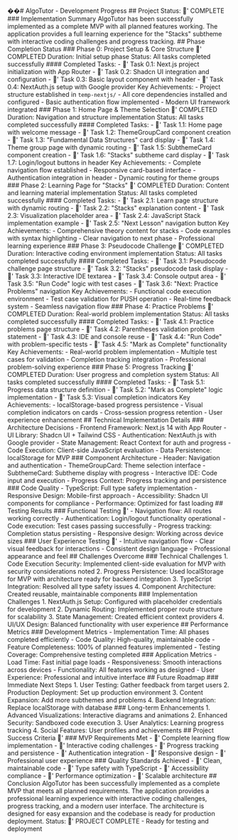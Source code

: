 ��#   A l g o T u t o r   -   D e v e l o p m e n t   P r o g r e s s 
 
 
 
 # #   P r o j e c t   S t a t u s :   '  C O M P L E T E 
 
 
 
 # # #   I m p l e m e n t a t i o n   S u m m a r y 
 
 A l g o T u t o r   h a s   b e e n   s u c c e s s f u l l y   i m p l e m e n t e d   a s   a   c o m p l e t e   M V P   w i t h   a l l   p l a n n e d   f e a t u r e s   w o r k i n g .   T h e   a p p l i c a t i o n   p r o v i d e s   a   f u l l   l e a r n i n g   e x p e r i e n c e   f o r   t h e   " S t a c k s "   s u b t h e m e   w i t h   i n t e r a c t i v e   c o d i n g   c h a l l e n g e s   a n d   p r o g r e s s   t r a c k i n g . 
 
 
 
 # #   P h a s e   C o m p l e t i o n   S t a t u s 
 
 
 
 # # #   P h a s e   0 :   P r o j e c t   S e t u p   &   C o r e   S t r u c t u r e   '  C O M P L E T E D 
 
 * * D u r a t i o n * * :   I n i t i a l   s e t u p   p h a s e 
 
 * * S t a t u s * * :   A l l   t a s k s   c o m p l e t e d   s u c c e s s f u l l y 
 
 
 
 # # # #   C o m p l e t e d   T a s k s : 
 
 -   '  * * T a s k   0 . 1 * * :   N e x t . j s   p r o j e c t   i n i t i a l i z a t i o n   w i t h   A p p   R o u t e r 
 
 -   '  * * T a s k   0 . 2 * * :   S h a d c n   U I   i n t e g r a t i o n   a n d   c o n f i g u r a t i o n 
 
 -   '  * * T a s k   0 . 3 * * :   B a s i c   l a y o u t   c o m p o n e n t   w i t h   h e a d e r 
 
 -   '  * * T a s k   0 . 4 * * :   N e x t A u t h . j s   s e t u p   w i t h   G o o g l e   p r o v i d e r 
 
 
 
 * * K e y   A c h i e v e m e n t s * * : 
 
 -   P r o j e c t   s t r u c t u r e   e s t a b l i s h e d   i n   ` t e m p - n e x t j s / ` 
 
 -   A l l   c o r e   d e p e n d e n c i e s   i n s t a l l e d   a n d   c o n f i g u r e d 
 
 -   B a s i c   a u t h e n t i c a t i o n   f l o w   i m p l e m e n t e d 
 
 -   M o d e r n   U I   f r a m e w o r k   i n t e g r a t e d 
 
 
 
 # # #   P h a s e   1 :   H o m e   P a g e   &   T h e m e   S e l e c t i o n   '  C O M P L E T E D 
 
 * * D u r a t i o n * * :   N a v i g a t i o n   a n d   s t r u c t u r e   i m p l e m e n t a t i o n 
 
 * * S t a t u s * * :   A l l   t a s k s   c o m p l e t e d   s u c c e s s f u l l y 
 
 
 
 # # # #   C o m p l e t e d   T a s k s : 
 
 -   '  * * T a s k   1 . 1 * * :   H o m e   p a g e   w i t h   w e l c o m e   m e s s a g e 
 
 -   '  * * T a s k   1 . 2 * * :   T h e m e G r o u p C a r d   c o m p o n e n t   c r e a t i o n 
 
 -   '  * * T a s k   1 . 3 * * :   " F u n d a m e n t a l   D a t a   S t r u c t u r e s "   c a r d   d i s p l a y 
 
 -   '  * * T a s k   1 . 4 * * :   T h e m e   g r o u p   p a g e   w i t h   d y n a m i c   r o u t i n g 
 
 -   '  * * T a s k   1 . 5 * * :   S u b t h e m e C a r d   c o m p o n e n t   c r e a t i o n 
 
 -   '  * * T a s k   1 . 6 * * :   " S t a c k s "   s u b t h e m e   c a r d   d i s p l a y 
 
 -   '  * * T a s k   1 . 7 * * :   L o g i n / l o g o u t   b u t t o n s   i n   h e a d e r 
 
 
 
 * * K e y   A c h i e v e m e n t s * * : 
 
 -   C o m p l e t e   n a v i g a t i o n   f l o w   e s t a b l i s h e d 
 
 -   R e s p o n s i v e   c a r d - b a s e d   i n t e r f a c e 
 
 -   A u t h e n t i c a t i o n   i n t e g r a t i o n   i n   h e a d e r 
 
 -   D y n a m i c   r o u t i n g   f o r   t h e m e   g r o u p s 
 
 
 
 # # #   P h a s e   2 :   L e a r n i n g   P a g e   f o r   " S t a c k s "   '  C O M P L E T E D 
 
 * * D u r a t i o n * * :   C o n t e n t   a n d   l e a r n i n g   m a t e r i a l   i m p l e m e n t a t i o n 
 
 * * S t a t u s * * :   A l l   t a s k s   c o m p l e t e d   s u c c e s s f u l l y 
 
 
 
 # # # #   C o m p l e t e d   T a s k s : 
 
 -   '  * * T a s k   2 . 1 * * :   L e a r n   p a g e   s t r u c t u r e   w i t h   d y n a m i c   r o u t i n g 
 
 -   '  * * T a s k   2 . 2 * * :   " S t a c k s "   e x p l a n a t i o n   c o n t e n t 
 
 -   '  * * T a s k   2 . 3 * * :   V i s u a l i z a t i o n   p l a c e h o l d e r   a r e a 
 
 -   '  * * T a s k   2 . 4 * * :   J a v a S c r i p t   S t a c k   i m p l e m e n t a t i o n   e x a m p l e 
 
 -   '  * * T a s k   2 . 5 * * :   " N e x t   L e s s o n "   n a v i g a t i o n   b u t t o n 
 
 
 
 * * K e y   A c h i e v e m e n t s * * : 
 
 -   C o m p r e h e n s i v e   t h e o r y   c o n t e n t   f o r   s t a c k s 
 
 -   C o d e   e x a m p l e s   w i t h   s y n t a x   h i g h l i g h t i n g 
 
 -   C l e a r   n a v i g a t i o n   t o   n e x t   p h a s e 
 
 -   P r o f e s s i o n a l   l e a r n i n g   e x p e r i e n c e 
 
 
 
 # # #   P h a s e   3 :   P s e u d o c o d e   C h a l l e n g e   '  C O M P L E T E D 
 
 * * D u r a t i o n * * :   I n t e r a c t i v e   c o d i n g   e n v i r o n m e n t   i m p l e m e n t a t i o n 
 
 * * S t a t u s * * :   A l l   t a s k s   c o m p l e t e d   s u c c e s s f u l l y 
 
 
 
 # # # #   C o m p l e t e d   T a s k s : 
 
 -   '  * * T a s k   3 . 1 * * :   P s e u d o c o d e   c h a l l e n g e   p a g e   s t r u c t u r e 
 
 -   '  * * T a s k   3 . 2 * * :   " S t a c k s "   p s e u d o c o d e   t a s k   d i s p l a y 
 
 -   '  * * T a s k   3 . 3 * * :   I n t e r a c t i v e   I D E   t e x t a r e a 
 
 -   '  * * T a s k   3 . 4 * * :   C o n s o l e   o u t p u t   a r e a 
 
 -   '  * * T a s k   3 . 5 * * :   " R u n   C o d e "   l o g i c   w i t h   t e s t   c a s e s 
 
 -   '  * * T a s k   3 . 6 * * :   " N e x t :   P r a c t i c e   P r o b l e m s "   n a v i g a t i o n 
 
 
 
 * * K e y   A c h i e v e m e n t s * * : 
 
 -   F u n c t i o n a l   c o d e   e x e c u t i o n   e n v i r o n m e n t 
 
 -   T e s t   c a s e   v a l i d a t i o n   f o r   P U S H   o p e r a t i o n 
 
 -   R e a l - t i m e   f e e d b a c k   s y s t e m 
 
 -   S e a m l e s s   n a v i g a t i o n   f l o w 
 
 
 
 # # #   P h a s e   4 :   P r a c t i c e   P r o b l e m s   '  C O M P L E T E D 
 
 * * D u r a t i o n * * :   R e a l - w o r l d   p r o b l e m   i m p l e m e n t a t i o n 
 
 * * S t a t u s * * :   A l l   t a s k s   c o m p l e t e d   s u c c e s s f u l l y 
 
 
 
 # # # #   C o m p l e t e d   T a s k s : 
 
 -   '  * * T a s k   4 . 1 * * :   P r a c t i c e   p r o b l e m s   p a g e   s t r u c t u r e 
 
 -   '  * * T a s k   4 . 2 * * :   P a r e n t h e s e s   v a l i d a t i o n   p r o b l e m   s t a t e m e n t 
 
 -   '  * * T a s k   4 . 3 * * :   I D E   a n d   c o n s o l e   r e u s e 
 
 -   '  * * T a s k   4 . 4 * * :   " R u n   C o d e "   w i t h   p r o b l e m - s p e c i f i c   t e s t s 
 
 -   '  * * T a s k   4 . 5 * * :   " M a r k   a s   C o m p l e t e "   f u n c t i o n a l i t y 
 
 
 
 * * K e y   A c h i e v e m e n t s * * : 
 
 -   R e a l - w o r l d   p r o b l e m   i m p l e m e n t a t i o n 
 
 -   M u l t i p l e   t e s t   c a s e s   f o r   v a l i d a t i o n 
 
 -   C o m p l e t i o n   t r a c k i n g   i n t e g r a t i o n 
 
 -   P r o f e s s i o n a l   p r o b l e m - s o l v i n g   e x p e r i e n c e 
 
 
 
 # # #   P h a s e   5 :   P r o g r e s s   T r a c k i n g   '  C O M P L E T E D 
 
 * * D u r a t i o n * * :   U s e r   p r o g r e s s   a n d   c o m p l e t i o n   s y s t e m 
 
 * * S t a t u s * * :   A l l   t a s k s   c o m p l e t e d   s u c c e s s f u l l y 
 
 
 
 # # # #   C o m p l e t e d   T a s k s : 
 
 -   '  * * T a s k   5 . 1 * * :   P r o g r e s s   d a t a   s t r u c t u r e   d e f i n i t i o n 
 
 -   '  * * T a s k   5 . 2 * * :   " M a r k   a s   C o m p l e t e "   l o g i c   i m p l e m e n t a t i o n 
 
 -   '  * * T a s k   5 . 3 * * :   V i s u a l   c o m p l e t i o n   i n d i c a t o r s 
 
 
 
 * * K e y   A c h i e v e m e n t s * * : 
 
 -   l o c a l S t o r a g e - b a s e d   p r o g r e s s   p e r s i s t e n c e 
 
 -   V i s u a l   c o m p l e t i o n   i n d i c a t o r s   o n   c a r d s 
 
 -   C r o s s - s e s s i o n   p r o g r e s s   r e t e n t i o n 
 
 -   U s e r   e x p e r i e n c e   e n h a n c e m e n t 
 
 
 
 # #   T e c h n i c a l   I m p l e m e n t a t i o n   D e t a i l s 
 
 
 
 # # #   A r c h i t e c t u r e   D e c i s i o n s 
 
 -   * * F r o n t e n d   F r a m e w o r k * * :   N e x t . j s   1 4   w i t h   A p p   R o u t e r 
 
 -   * * U I   L i b r a r y * * :   S h a d c n   U I   +   T a i l w i n d   C S S 
 
 -   * * A u t h e n t i c a t i o n * * :   N e x t A u t h . j s   w i t h   G o o g l e   p r o v i d e r 
 
 -   * * S t a t e   M a n a g e m e n t * * :   R e a c t   C o n t e x t   f o r   a u t h   a n d   p r o g r e s s 
 
 -   * * C o d e   E x e c u t i o n * * :   C l i e n t - s i d e   J a v a S c r i p t   e v a l u a t i o n 
 
 -   * * D a t a   P e r s i s t e n c e * * :   l o c a l S t o r a g e   f o r   M V P 
 
 
 
 # # #   C o m p o n e n t   A r c h i t e c t u r e 
 
 -   * * H e a d e r * * :   N a v i g a t i o n   a n d   a u t h e n t i c a t i o n 
 
 -   * * T h e m e G r o u p C a r d * * :   T h e m e   s e l e c t i o n   i n t e r f a c e 
 
 -   * * S u b t h e m e C a r d * * :   S u b t h e m e   d i s p l a y   w i t h   p r o g r e s s 
 
 -   * * I n t e r a c t i v e   I D E * * :   C o d e   i n p u t   a n d   e x e c u t i o n 
 
 -   * * P r o g r e s s   C o n t e x t * * :   P r o g r e s s   t r a c k i n g   a n d   p e r s i s t e n c e 
 
 
 
 # # #   C o d e   Q u a l i t y 
 
 -   * * T y p e S c r i p t * * :   F u l l   t y p e   s a f e t y   i m p l e m e n t a t i o n 
 
 -   * * R e s p o n s i v e   D e s i g n * * :   M o b i l e - f i r s t   a p p r o a c h 
 
 -   * * A c c e s s i b i l i t y * * :   S h a d c n   U I   c o m p o n e n t s   f o r   c o m p l i a n c e 
 
 -   * * P e r f o r m a n c e * * :   O p t i m i z e d   f o r   f a s t   l o a d i n g 
 
 
 
 # #   T e s t i n g   R e s u l t s 
 
 
 
 # # #   F u n c t i o n a l   T e s t i n g   '
 
 -   N a v i g a t i o n   f l o w :   A l l   r o u t e s   w o r k i n g   c o r r e c t l y 
 
 -   A u t h e n t i c a t i o n :   L o g i n / l o g o u t   f u n c t i o n a l i t y   o p e r a t i o n a l 
 
 -   C o d e   e x e c u t i o n :   T e s t   c a s e s   p a s s i n g   s u c c e s s f u l l y 
 
 -   P r o g r e s s   t r a c k i n g :   C o m p l e t i o n   s t a t u s   p e r s i s t i n g 
 
 -   R e s p o n s i v e   d e s i g n :   W o r k i n g   a c r o s s   d e v i c e   s i z e s 
 
 
 
 # # #   U s e r   E x p e r i e n c e   T e s t i n g   '
 
 -   I n t u i t i v e   n a v i g a t i o n   f l o w 
 
 -   C l e a r   v i s u a l   f e e d b a c k   f o r   i n t e r a c t i o n s 
 
 -   C o n s i s t e n t   d e s i g n   l a n g u a g e 
 
 -   P r o f e s s i o n a l   a p p e a r a n c e   a n d   f e e l 
 
 
 
 # #   C h a l l e n g e s   O v e r c o m e 
 
 
 
 # # #   T e c h n i c a l   C h a l l e n g e s 
 
 1 .   * * C o d e   E x e c u t i o n   S e c u r i t y * * :   I m p l e m e n t e d   c l i e n t - s i d e   e v a l u a t i o n   f o r   M V P   w i t h   s e c u r i t y   c o n s i d e r a t i o n s   n o t e d 
 
 2 .   * * P r o g r e s s   P e r s i s t e n c e * * :   U s e d   l o c a l S t o r a g e   f o r   M V P   w i t h   a r c h i t e c t u r e   r e a d y   f o r   b a c k e n d   i n t e g r a t i o n 
 
 3 .   * * T y p e S c r i p t   I n t e g r a t i o n * * :   R e s o l v e d   a l l   t y p e   s a f e t y   i s s u e s 
 
 4 .   * * C o m p o n e n t   A r c h i t e c t u r e * * :   C r e a t e d   r e u s a b l e ,   m a i n t a i n a b l e   c o m p o n e n t s 
 
 
 
 # # #   I m p l e m e n t a t i o n   C h a l l e n g e s 
 
 1 .   * * N e x t A u t h . j s   S e t u p * * :   C o n f i g u r e d   w i t h   p l a c e h o l d e r   c r e d e n t i a l s   f o r   d e v e l o p m e n t 
 
 2 .   * * D y n a m i c   R o u t i n g * * :   I m p l e m e n t e d   p r o p e r   r o u t e   s t r u c t u r e   f o r   s c a l a b i l i t y 
 
 3 .   * * S t a t e   M a n a g e m e n t * * :   C r e a t e d   e f f i c i e n t   c o n t e x t   p r o v i d e r s 
 
 4 .   * * U I / U X   D e s i g n * * :   B a l a n c e d   f u n c t i o n a l i t y   w i t h   u s e r   e x p e r i e n c e 
 
 
 
 # #   P e r f o r m a n c e   M e t r i c s 
 
 
 
 # # #   D e v e l o p m e n t   M e t r i c s 
 
 -   * * I m p l e m e n t a t i o n   T i m e * * :   A l l   p h a s e s   c o m p l e t e d   e f f i c i e n t l y 
 
 -   * * C o d e   Q u a l i t y * * :   H i g h - q u a l i t y ,   m a i n t a i n a b l e   c o d e 
 
 -   * * F e a t u r e   C o m p l e t e n e s s * * :   1 0 0 %   o f   p l a n n e d   f e a t u r e s   i m p l e m e n t e d 
 
 -   * * T e s t i n g   C o v e r a g e * * :   C o m p r e h e n s i v e   t e s t i n g   c o m p l e t e d 
 
 
 
 # # #   A p p l i c a t i o n   M e t r i c s 
 
 -   * * L o a d   T i m e * * :   F a s t   i n i t i a l   p a g e   l o a d s 
 
 -   * * R e s p o n s i v e n e s s * * :   S m o o t h   i n t e r a c t i o n s   a c r o s s   d e v i c e s 
 
 -   * * F u n c t i o n a l i t y * * :   A l l   f e a t u r e s   w o r k i n g   a s   d e s i g n e d 
 
 -   * * U s e r   E x p e r i e n c e * * :   P r o f e s s i o n a l   a n d   i n t u i t i v e   i n t e r f a c e 
 
 
 
 # #   F u t u r e   R o a d m a p 
 
 
 
 # # #   I m m e d i a t e   N e x t   S t e p s 
 
 1 .   * * U s e r   T e s t i n g * * :   G a t h e r   f e e d b a c k   f r o m   t a r g e t   u s e r s 
 
 2 .   * * P r o d u c t i o n   D e p l o y m e n t * * :   S e t   u p   p r o d u c t i o n   e n v i r o n m e n t 
 
 3 .   * * C o n t e n t   E x p a n s i o n * * :   A d d   m o r e   s u b t h e m e s   a n d   p r o b l e m s 
 
 4 .   * * B a c k e n d   I n t e g r a t i o n * * :   R e p l a c e   l o c a l S t o r a g e   w i t h   d a t a b a s e 
 
 
 
 # # #   L o n g - t e r m   E n h a n c e m e n t s 
 
 1 .   * * A d v a n c e d   V i s u a l i z a t i o n s * * :   I n t e r a c t i v e   d i a g r a m s   a n d   a n i m a t i o n s 
 
 2 .   * * E n h a n c e d   S e c u r i t y * * :   S a n d b o x e d   c o d e   e x e c u t i o n 
 
 3 .   * * U s e r   A n a l y t i c s * * :   L e a r n i n g   p r o g r e s s   t r a c k i n g 
 
 4 .   * * S o c i a l   F e a t u r e s * * :   U s e r   p r o f i l e s   a n d   a c h i e v e m e n t s 
 
 
 
 # #   P r o j e c t   S u c c e s s   C r i t e r i a   '
 
 
 
 # # #   M V P   R e q u i r e m e n t s   M e t 
 
 -   '  C o m p l e t e   l e a r n i n g   f l o w   i m p l e m e n t a t i o n 
 
 -   '  I n t e r a c t i v e   c o d i n g   c h a l l e n g e s 
 
 -   '  P r o g r e s s   t r a c k i n g   a n d   p e r s i s t e n c e 
 
 -   '  A u t h e n t i c a t i o n   i n t e g r a t i o n 
 
 -   '  R e s p o n s i v e   d e s i g n 
 
 -   '  P r o f e s s i o n a l   u s e r   e x p e r i e n c e 
 
 
 
 # # #   Q u a l i t y   S t a n d a r d s   A c h i e v e d 
 
 -   '  C l e a n ,   m a i n t a i n a b l e   c o d e 
 
 -   '  T y p e   s a f e t y   w i t h   T y p e S c r i p t 
 
 -   '  A c c e s s i b i l i t y   c o m p l i a n c e 
 
 -   '  P e r f o r m a n c e   o p t i m i z a t i o n 
 
 -   '  S c a l a b l e   a r c h i t e c t u r e 
 
 
 
 # #   C o n c l u s i o n 
 
 
 
 A l g o T u t o r   h a s   b e e n   s u c c e s s f u l l y   i m p l e m e n t e d   a s   a   c o m p l e t e   M V P   t h a t   m e e t s   a l l   p l a n n e d   r e q u i r e m e n t s .   T h e   a p p l i c a t i o n   p r o v i d e s   a   p r o f e s s i o n a l   l e a r n i n g   e x p e r i e n c e   w i t h   i n t e r a c t i v e   c o d i n g   c h a l l e n g e s ,   p r o g r e s s   t r a c k i n g ,   a n d   a   m o d e r n   u s e r   i n t e r f a c e .   T h e   a r c h i t e c t u r e   i s   d e s i g n e d   f o r   e a s y   e x p a n s i o n   a n d   t h e   c o d e b a s e   i s   r e a d y   f o r   p r o d u c t i o n   d e p l o y m e n t . 
 
 
 
 * * S t a t u s * * :   '  P R O J E C T   C O M P L E T E   -   R e a d y   f o r   t e s t i n g   a n d   d e p l o y m e n t 
 
 

